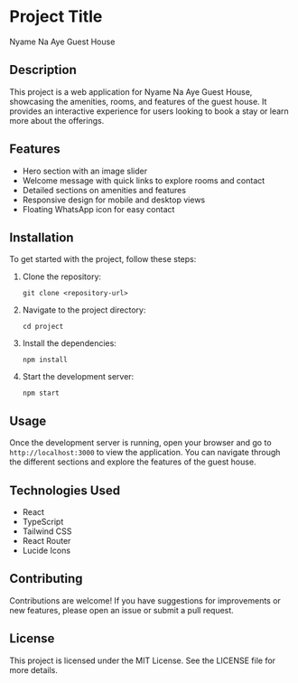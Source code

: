 # Project Title

Nyame Na Aye Guest House

## Description

This project is a web application for Nyame Na Aye Guest House, showcasing the amenities, rooms, and features of the guest house. It provides an interactive experience for users looking to book a stay or learn more about the offerings.

## Features

- Hero section with an image slider
- Welcome message with quick links to explore rooms and contact
- Detailed sections on amenities and features
- Responsive design for mobile and desktop views
- Floating WhatsApp icon for easy contact

## Installation

To get started with the project, follow these steps:

1. Clone the repository:
   ```
   git clone <repository-url>
   ```

2. Navigate to the project directory:
   ```
   cd project
   ```

3. Install the dependencies:
   ```
   npm install
   ```

4. Start the development server:
   ```
   npm start
   ```

## Usage

Once the development server is running, open your browser and go to `http://localhost:3000` to view the application. You can navigate through the different sections and explore the features of the guest house.

## Technologies Used

- React
- TypeScript
- Tailwind CSS
- React Router
- Lucide Icons

## Contributing

Contributions are welcome! If you have suggestions for improvements or new features, please open an issue or submit a pull request.

## License

This project is licensed under the MIT License. See the LICENSE file for more details.